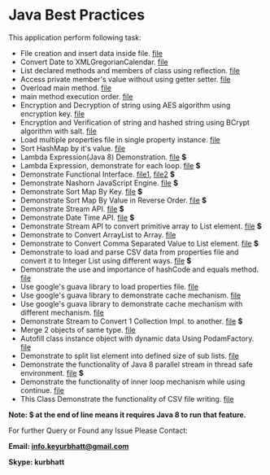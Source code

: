 # Java Best Practices

This application perform following task:
  - File creation and insert data inside file.  [file](src/main/java/org/kur/practice/practice/FilePractice.java)
  - Convert Date to XMLGregorianCalendar. [file](src/main/java/org/kur/practice/practice/Practice.java)
  - List declared methods and members of class using reflection. [file](src/main/java/org/kur/practice/reflection/ListFieldsAndMethods.java)
  - Access private member's value without using getter setter. [file](src/main/java/org/kur/practice/reflection/PrivateMemberValueWithoutGetterSetter.java)
  - Overload main method. [file](src/main/java/org/kur/practice/tricky/OverLoadMainMethod.java)
  - main method execution order. [file](src/main/java/org/kur/practice/tricky/PSVMExecutionOrder.java)
  - Encryption and Decryption of string using AES algorithm using encryption key. [file](src/main/java/org/kur/practice/algorithms/AES.java)
  - Encryption and Verification of string and hashed string using BCrypt algorithm with salt. [file](src/main/java/org/kur/practice/algorithms/BCryptAlgorithm.java)
  - Load multiple properties file in single property instance. [file](src/main/java/org/kur/practice/property_loader/MultiplePropertyLoader.java)
  - Sort HashMap by it's value. [file](src/main/java/org/kur/practice/collections/SortMapByValue.java)
  - Lambda Expression(Java 8) Demonstration. [file](src/main/java/org/kur/practice/java8/LambdaExp1.java) **$**
  - Lambda Expression, demonstrate for each loop. [file](src/main/java/org/kur/practice/java8/LambdaExp2.java) **$**
  - Demonstrate Functional Interface. [file1](src/main/java/org/kur/practice/java8/FunctionInterfaceDemonstration.java), [file2](src/main/java/org/kur/practice/java8/LambdaExp2.java) **$**
  - Demonstrate Nashorn JavaScript Engine. [file](src/main/java/org/kur/practice/java8/NasHorn.java) **$**
  - Demonstrate Sort Map By Key. [file](src/main/java/org/kur/practice/java8/MapSortByKey.java) **$**
  - Demonstrate Sort Map By Value in Reverse Order. [file](src/main/java/org/kur/practice/java8/MapSortByValue.java) **$**
  - Demonstrate Stream API. [file](src/main/java/org/kur/practice/java8/StreamExp.java) **$**
  - Demonstrate Date Time API. [file](src/main/java/org/kur/practice/java8/TimeAPI.java) **$**
  - Demonstrate Stream API to convert primitive array to List element. [file](src/main/java/org/kur/practice/java8/ArrayToList.java) **$**
  - Demonstrate to Convert ArrayList to Array. [file](src/main/java/org/kur/practice/collections/ArrayListToArray.java)
  - Demonstrate to Convert Comma Separated Value to List element. [file](src/main/java/org/kur/practice/collections/CommaSeparatedStringToList.java) **$**
  - Demonstrate to load and parse CSV data from properties file and convert it to Integer List using different ways. [file](src/main/java/org/kur/practice/property_loader/PropertyLoaderForCSV.java) **$**
  - Demonstrate the use and importance of hashCode and equals method. [file](src/main/java/org/kur/practice/collections/HashCodeEqualsInCollection.java)
  - Use google's guava library to load properties file. [file](src/main/java/org/kur/practice/guava/LoadProperties.java)
  - Use google's guava library to demonstrate cache mechanism. [file](src/main/java/org/kur/practice/guava/CacheUtility.java)
  - Use google's guava library to demonstrate cache mechanism with different mechanism. [file](src/main/java/org/kur/practice/guava/GuavaCache.java)
  - Demonstrate Stream to Convert 1 Collection Impl. to another. [file](src/main/java/org/kur/practice/java8/StreamConvertCollectionType.java) **$**
  - Merge 2 objects of same type. [file](src/main/java/org/kur/practice/reflection/Merge2ObjectOfSameType.java)
  - Autofill class instance object with dynamic data Using PodamFactory. [file](src/test/java/PodamTest.java)
  - Demonstrate to split list element into defined size of sub lists. [file](src/main/java/org/kur/practice/collections/ListSplit.java)
  - Demonstrate the functionality of Java 8 parallel stream in thread safe environment. [file](src/main/java/org/kur/practice/java8/ParallelStream.java) **$**
  - Demonstrate the functionality of inner loop mechanism while using continue. [file](src/main/java/org/kur/practice/tricky/Loop.java)
  - This Class Demonstrate the functionality of CSV file writing. [file](src/main/java/org/kur/practice/file/CsvFileWriter.java)

**Note: $ at the end of line means it requires Java 8 to run that feature.**

For further Query or Found any Issue Please Contact:

**Email: info.keyurbhatt@gmail.com**

**Skype: kurbhatt**

